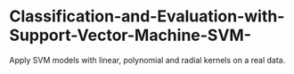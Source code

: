 # Classification-and-Evaluation-with-Support-Vector-Machine-SVM-
Apply SVM models with linear, polynomial and radial kernels on a real data.
